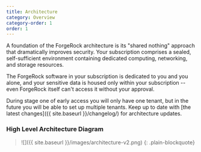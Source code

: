 ```yaml
---
title: Architecture
category: Overview
category-order: 1
order: 1
---
```


A foundation of the ForgeRock architecture is its "shared nothing" approach that dramatically improves security.  Your subscription comprises a sealed, self-sufficient environment containing dedicated computing, networking, and storage resources.  

The ForgeRock software in your subscription is dedicated to you and you alone, and your sensitive data is housed only within your subscription -- even ForgeRock itself can't access it without your approval.  

During stage one of early access you will only have one tenant, but in the future you will be able to set up multiple tenants. Keep up to date with [the latest changes]({{ site.baseurl }}/changelog/) for architecture updates.

### High Level Architecture Diagram


> ![]({{ site.baseurl }}/images/architecture-v2.png)
{: .plain-blockquote}


